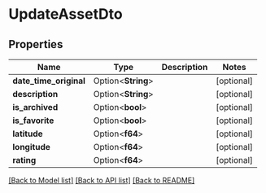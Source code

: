 # UpdateAssetDto

## Properties

Name | Type | Description | Notes
------------ | ------------- | ------------- | -------------
**date_time_original** | Option<**String**> |  | [optional]
**description** | Option<**String**> |  | [optional]
**is_archived** | Option<**bool**> |  | [optional]
**is_favorite** | Option<**bool**> |  | [optional]
**latitude** | Option<**f64**> |  | [optional]
**longitude** | Option<**f64**> |  | [optional]
**rating** | Option<**f64**> |  | [optional]

[[Back to Model list]](../README.md#documentation-for-models) [[Back to API list]](../README.md#documentation-for-api-endpoints) [[Back to README]](../README.md)


